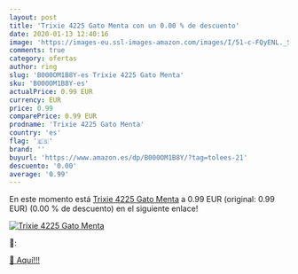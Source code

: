 ```yaml
---
layout: post
title: 'Trixie 4225 Gato Menta con un 0.00 % de descuento'
date: 2020-01-13 12:40:16
image: 'https://images-eu.ssl-images-amazon.com/images/I/51-c-FQyENL._SL400_.jpg'
comments: true
category: ofertas
author: ring
slug: 'B000OM1B8Y-es Trixie 4225 Gato Menta'
sku: 'B000OM1B8Y-es'
actualPrice: 0.99 EUR
currency: EUR
price: 0.99
comparePrice: 0.99 EUR
prodname: 'Trixie 4225 Gato Menta'
country: 'es'
flag: '🇪🇸'
brand: ''
buyurl: 'https://www.amazon.es/dp/B000OM1B8Y/?tag=tolees-21'
descuento: '0.00'
average: '0.99'
---
```


En este momento está [Trixie 4225 Gato Menta](https://www.amazon.es/dp/B000OM1B8Y/?tag=tolees-21) a 0.99 EUR (original: 0.99 EUR) (0.00 %  de descuento) en el siguiente enlace!

[![Trixie 4225 Gato Menta](https://images-eu.ssl-images-amazon.com/images/I/51-c-FQyENL._SL400_.jpg)](https://www.amazon.es/dp/B000OM1B8Y/?tag=tolees-21)

🔎:


[🛒 Aquí!!!](https://www.amazon.es/dp/B000OM1B8Y/?tag=tolees-21)

